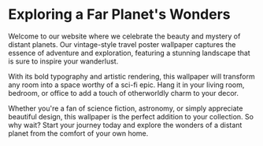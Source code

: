 <!--font:Poppins-->

# Exploring a Far Planet's Wonders

Welcome to our website where we celebrate the beauty and mystery of distant planets. Our vintage-style travel poster wallpaper captures the essence of adventure and exploration, featuring a stunning landscape that is sure to inspire your wanderlust.

With its bold typography and artistic rendering, this wallpaper will transform any room into a space worthy of a sci-fi epic. Hang it in your living room, bedroom, or office to add a touch of otherworldly charm to your decor.

Whether you're a fan of science fiction, astronomy, or simply appreciate beautiful design, this wallpaper is the perfect addition to your collection. So why wait? Start your journey today and explore the wonders of a distant planet from the comfort of your own home.

<!--

Write me markdown content of website with wallpaper:

"A vintage-style travel poster of a distant planet, with bold typography and an artistic rendering of the landscape."

The header of the page should not be copy of the text but rather a real content of the website which is using this wallpaper.


---


# Explore the Wonders of a Distant Planet

Welcome to our website where we celebrate the beauty and mystery of distant planets. Our vintage-style travel poster wallpaper captures the essence of adventure and exploration, featuring a stunning landscape that is sure to inspire your wanderlust.

With its bold typography and artistic rendering, this wallpaper will transform any room into a space worthy of a sci-fi epic. Hang it in your living room, bedroom, or office to add a touch of otherworldly charm to your decor.

Whether you're a fan of science fiction, astronomy, or simply appreciate beautiful design, this wallpaper is the perfect addition to your collection. So why wait? Start your journey today and explore the wonders of a distant planet from the comfort of your own home.


---


Write me a Google font which is best fitting for the website.

Pick from the list:
- Cinzel
- Exo 2
- Montserrat
- Lobster
- Roboto
- Open Sans
- Cormorant Garamond
- Barlow Condensed
- IBM Plex Sans
- Raleway
- Playfair Display
- Inter
- Creepster
- Futura
- Lato
- Dancing Script
- Poppins
- Cabin
- Great Vibes
- Orbitron
- Cinzel Decorative
- Alegreya


Write just the font name nothing else.


---


Poppins

-->
